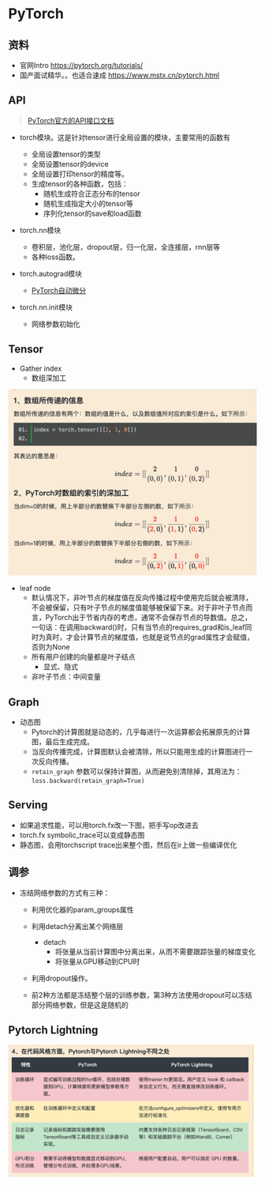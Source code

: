 # PyTorch

## 资料

* 官网Intro https://pytorch.org/tutorials/
* 国产面试精华。。也适合速成 https://www.mstx.cn/pytorch.html



## API

> [PyTorch官方的API接口文档](https://pytorch.org/docs/stable/index.html)

* torch模块。这是针对tensor进行全局设置的模块，主要常用的函数有
  * 全局设置tensor的类型
  * 全局设置tensor的device
  * 全局设置打印tensor的精度等。
  * 生成tensor的各种函数，包括：
    * 随机生成符合正态分布的tensor
    * 随机生成指定大小的tensor等
    * 序列化tensor的save和load函数

* torch.nn模块
  * 卷积层，池化层，dropout层，归一化层，全连接层，rnn层等
  * 各种loss函数。

* torch.autograd模块
  * [PyTorch自动微分](https://pytorch.org/tutorials/beginner/pytorch_with_examples.html)

* torch.nn.init模块
  * 网络参数初始化

## Tensor

* Gather index
  * 数组深加工

![image-20241217021330875](./pytorch/image-20241217021330875.png)

* leaf node
  * 默认情况下，非叶节点的梯度值在反向传播过程中使用完后就会被清除，不会被保留，只有叶子节点的梯度值能够被保留下来。对于非叶子节点而言，PyTorch出于节省内存的考虑，通常不会保存节点的导数值。总之，一句话：在调用backward()时，只有当节点的requires_grad和is_leaf同时为真时，才会计算节点的梯度值，也就是说节点的grad属性才会赋值，否则为None
  * 所有用户创建的向量都是叶子结点
    * 显式、隐式
  * 非叶子节点：中间变量



## Graph

* 动态图
  * Pytorch的计算图就是动态的，几乎每进行一次运算都会拓展原先的计算图，最后生成完成。
  * 当反向传播完成，计算图默认会被清除，所以只能用生成的计算图进行一次反向传播。
  * `retain_graph` 参数可以保持计算图，从而避免别清除掉，其用法为：`loss.backward(retain_graph=True)`



## Serving

* 如果追求性能，可以用torch.fx改一下图，把手写op改进去
* torch.fx symbolic_trace可以变成静态图
* 静态图，会用torchscript trace出来整个图，然后在ir上做一些编译优化



## 调参

* 冻结网络参数的方式有三种：

  - 利用优化器的param_groups属性

  - 利用detach分离出某个网络层
    - detach
      - 将张量从当前计算图中分离出来，从而不需要跟踪张量的梯度变化
      - 将张量从GPU移动到CPU时

  - 利用dropout操作。

  * 前2种方法都是冻结整个层的训练参数，第3种方法使用dropout可以冻结部分网络参数，但是这是随机的



## Pytorch Lightning

![image-20241217014851707](./pytorch/image-20241217014851707.png)